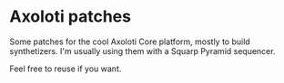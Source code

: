 # Axoloti patches

Some patches for the cool Axoloti Core platform, mostly to build synthetizers. I'm usually using them with a Squarp Pyramid sequencer.

Feel free to reuse if you want.

